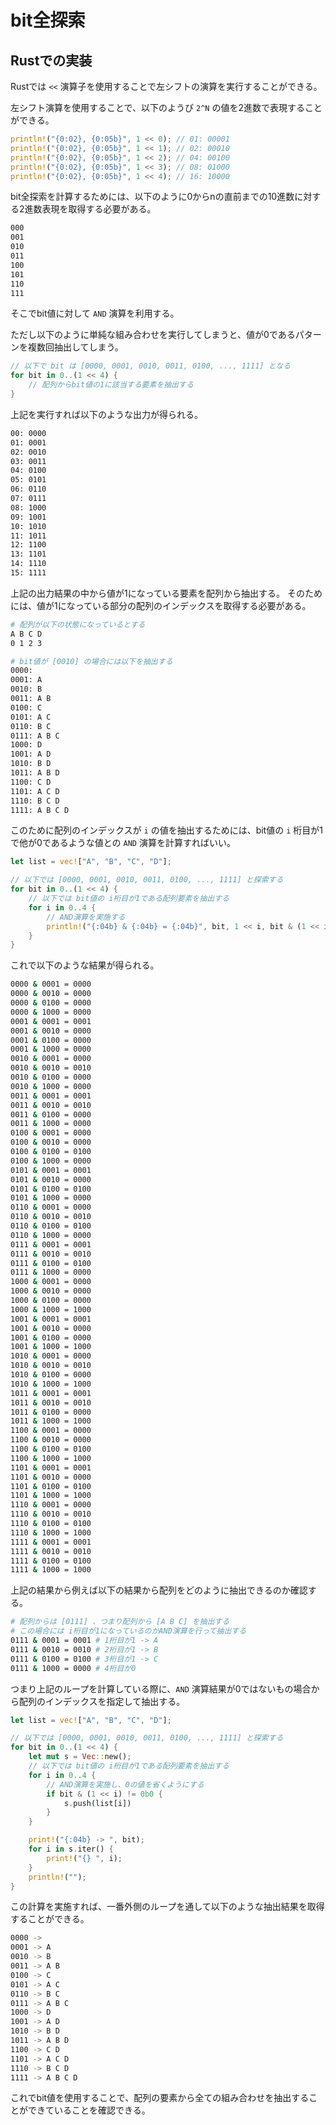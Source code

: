 # bit全探索

<!-- START doctoc -->
<!-- END doctoc -->

## Rustでの実装

Rustでは `<<` 演算子を使用することで左シフトの演算を実行することができる。

左シフト演算を使用することで、以下のようび `2^N` の値を2進数で表現することができる。

```rust
println!("{0:02}, {0:05b}", 1 << 0); // 01: 00001 
println!("{0:02}, {0:05b}", 1 << 1); // 02: 00010
println!("{0:02}, {0:05b}", 1 << 2); // 04: 00100
println!("{0:02}, {0:05b}", 1 << 3); // 08: 01000
println!("{0:02}, {0:05b}", 1 << 4); // 16: 10000
```

bit全探索を計算するためには、以下のように0からnの直前までの10進数に対する2進数表現を取得する必要がある。

```bash
000
001
010
011
100
101
110
111
```

そこでbit値に対して `AND` 演算を利用する。

ただし以下のように単純な組み合わせを実行してしまうと、値が0であるパターンを複数回抽出してしまう。

```rust
// 以下で bit は [0000, 0001, 0010, 0011, 0100, ..., 1111] となる
for bit in 0..(1 << 4) {
    // 配列からbit値の1に該当する要素を抽出する
}
```

上記を実行すれば以下のような出力が得られる。

```bash
00: 0000
01: 0001
02: 0010
03: 0011
04: 0100
05: 0101
06: 0110
07: 0111
08: 1000
09: 1001
10: 1010
11: 1011
12: 1100
13: 1101
14: 1110
15: 1111
```

上記の出力結果の中から値が1になっている要素を配列から抽出する。
そのためには、値が1になっている部分の配列のインデックスを取得する必要がある。

```bash
# 配列が以下の状態になっているとする
A B C D
0 1 2 3

# bit値が [0010] の場合には以下を抽出する
0000: 
0001: A
0010: B
0011: A B
0100: C
0101: A C
0110: B C
0111: A B C
1000: D
1001: A D
1010: B D
1011: A B D
1100: C D
1101: A C D
1110: B C D
1111: A B C D
```

このために配列のインデックスが `i` の値を抽出するためには、bit値の `i` 桁目が1で他が0であるような値との `AND` 演算を計算すればいい。

```rust
let list = vec!["A", "B", "C", "D"];

// 以下では [0000, 0001, 0010, 0011, 0100, ..., 1111] と探索する
for bit in 0..(1 << 4) {
    // 以下では bit値の i桁目が1である配列要素を抽出する
    for i in 0..4 {
        // AND演算を実施する
        println!("{:04b} & {:04b} = {:04b}", bit, 1 << i, bit & (1 << i));
    }
}
```

これで以下のような結果が得られる。

```bash
0000 & 0001 = 0000
0000 & 0010 = 0000
0000 & 0100 = 0000
0000 & 1000 = 0000
0001 & 0001 = 0001
0001 & 0010 = 0000
0001 & 0100 = 0000
0001 & 1000 = 0000
0010 & 0001 = 0000
0010 & 0010 = 0010
0010 & 0100 = 0000
0010 & 1000 = 0000
0011 & 0001 = 0001
0011 & 0010 = 0010
0011 & 0100 = 0000
0011 & 1000 = 0000
0100 & 0001 = 0000
0100 & 0010 = 0000
0100 & 0100 = 0100
0100 & 1000 = 0000
0101 & 0001 = 0001
0101 & 0010 = 0000
0101 & 0100 = 0100
0101 & 1000 = 0000
0110 & 0001 = 0000
0110 & 0010 = 0010
0110 & 0100 = 0100
0110 & 1000 = 0000
0111 & 0001 = 0001
0111 & 0010 = 0010
0111 & 0100 = 0100
0111 & 1000 = 0000
1000 & 0001 = 0000
1000 & 0010 = 0000
1000 & 0100 = 0000
1000 & 1000 = 1000
1001 & 0001 = 0001
1001 & 0010 = 0000
1001 & 0100 = 0000
1001 & 1000 = 1000
1010 & 0001 = 0000
1010 & 0010 = 0010
1010 & 0100 = 0000
1010 & 1000 = 1000
1011 & 0001 = 0001
1011 & 0010 = 0010
1011 & 0100 = 0000
1011 & 1000 = 1000
1100 & 0001 = 0000
1100 & 0010 = 0000
1100 & 0100 = 0100
1100 & 1000 = 1000
1101 & 0001 = 0001
1101 & 0010 = 0000
1101 & 0100 = 0100
1101 & 1000 = 1000
1110 & 0001 = 0000
1110 & 0010 = 0010
1110 & 0100 = 0100
1110 & 1000 = 1000
1111 & 0001 = 0001
1111 & 0010 = 0010
1111 & 0100 = 0100
1111 & 1000 = 1000
```

上記の結果から例えば以下の結果から配列をどのように抽出できるのか確認する。

```bash
# 配列からは [0111] 、つまり配列から [A B C] を抽出する
# この場合には i桁目が1になっているのかAND演算を行って抽出する
0111 & 0001 = 0001 # 1桁目が1 -> A
0111 & 0010 = 0010 # 2桁目が1 -> B
0111 & 0100 = 0100 # 3桁目が1 -> C
0111 & 1000 = 0000 # 4桁目が0
```

つまり上記のループを計算している際に、`AND` 演算結果が0ではないもの場合から配列のインデックスを指定して抽出する。

```rust
let list = vec!["A", "B", "C", "D"];

// 以下では [0000, 0001, 0010, 0011, 0100, ..., 1111] と探索する
for bit in 0..(1 << 4) {
    let mut s = Vec::new();
    // 以下では bit値の i桁目が1である配列要素を抽出する
    for i in 0..4 {
        // AND演算を実施し、0の値を省くようにする
        if bit & (1 << i) != 0b0 {
            s.push(list[i])
        }
    }

    print!("{:04b} -> ", bit);
    for i in s.iter() {
        print!("{} ", i);
    }
    println!("");
}
```

この計算を実施すれば、一番外側のループを通して以下のような抽出結果を取得することができる。

```bash
0000 -> 
0001 -> A 
0010 -> B 
0011 -> A B 
0100 -> C 
0101 -> A C 
0110 -> B C 
0111 -> A B C 
1000 -> D 
1001 -> A D 
1010 -> B D 
1011 -> A B D 
1100 -> C D 
1101 -> A C D 
1110 -> B C D 
1111 -> A B C D 
```

これでbit値を使用することで、配列の要素から全ての組み合わせを抽出することができていることを確認できる。

